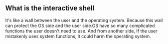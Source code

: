 ## What is the interactive shell 

It's like a wall between the user and the operating system. Because this wall can protect the OS side and the user side.OS have so many complicated functions the user doesn't need to use. And from another side, If the user mistakenly uses system functions, it could harm the operating system.
```

```


